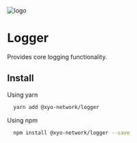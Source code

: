 [logo]: https://cdn.xy.company/img/brand/XY_Logo_GitHub.png

![logo]

# Logger

Provides core logging functionality.

## Install

Using yarn

```sh
  yarn add @xyo-network/logger
```

Using npm

```sh
  npm install @xyo-network/logger --save
```